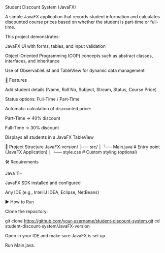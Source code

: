 Student Discount System (JavaFX)

A simple JavaFX application that records student information and calculates discounted course prices based on whether the student is part-time or full-time.

This project demonstrates:

JavaFX UI with forms, tables, and input validation

Object-Oriented Programming (OOP) concepts such as abstract classes, interfaces, and inheritance

Use of ObservableList and TableView for dynamic data management

🚀 Features

Add student details (Name, Roll No, Subject, Stream, Status, Course Price)

Status options: Full-Time / Part-Time

Automatic calculation of discounted price:

Part-Time → 40% discount

Full-Time → 30% discount

Displays all students in a JavaFX TableView

📂 Project Structure
JavaFX-version/
 ├── src/
 │    └── Main.java        # Entry point (JavaFX Application)
 │    └── style.css        # Custom styling (optional)

🛠 Requirements

Java 11+

JavaFX SDK installed and configured

Any IDE (e.g., IntelliJ IDEA, Eclipse, NetBeans)

▶️ How to Run

Clone the repository:

git clone https://github.com/your-username/student-discount-system.git
cd student-discount-system/JavaFX-version


Open in your IDE and make sure JavaFX is set up.

Run Main.java.
